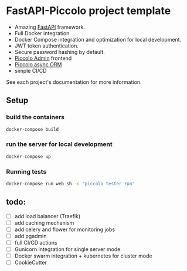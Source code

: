 # FastAPI-Piccolo project template
- Amazing [FastAPI](https://github.com/tiangolo/fastapi) framework.
- Full Docker integration 
- Docker Compose integration and optimization for local development.
- JWT token authentication.
- Secure password hashing by default.
- [Piccolo Admin](https://github.com/piccolo-orm/piccolo_admin) frontend 
- [Piccolo async ORM](https://github.com/piccolo-orm/piccolo)
- simple CI/CD


See each project's documentation for more information.


## Setup

### build the containers

```bash
docker-compose build
```
### run the server for local development

```bash
docker-compose up
```


### Running tests

```bash
docker-compose run web sh -c "piccolo tester run"
```


## todo:
  - [ ] add load balancer (Traefik)
  - [ ] add caching mechanism
  - [ ] add celery and flower for monitoring jobs
  - [ ] add pgadmin
  - [ ] full CI/CD actions
  - [ ] Gunicorn integration for single server mode
  - [ ] Docker swarm integration + kubernetes for cluster mode
  - [ ] CookieCutter
